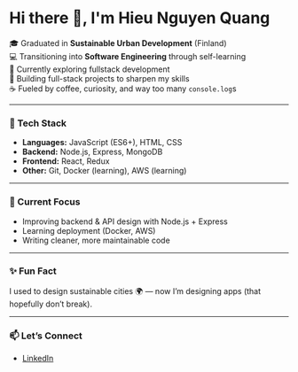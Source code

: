 # Hi there 👋, I'm Hieu Nguyen Quang 

🎓 Graduated in **Sustainable Urban Development** (Finland)  
💻 Transitioning into **Software Engineering** through self-learning  
🌱 Currently exploring fullstack development  
🚀 Building full-stack projects to sharpen my skills  
☕ Fueled by coffee, curiosity, and way too many `console.log`s  

---

### 🔧 Tech Stack  
- **Languages:** JavaScript (ES6+), HTML, CSS  
- **Backend:** Node.js, Express, MongoDB  
- **Frontend:** React, Redux  
- **Other:** Git, Docker (learning), AWS (learning)  

---

### 📌 Current Focus  
- Improving backend & API design with Node.js + Express  
- Learning deployment (Docker, AWS)  
- Writing cleaner, more maintainable code  

---

### ✨ Fun Fact  
I used to design sustainable cities 🌍 — now I’m designing apps (that hopefully don’t break).  

---

### 📫 Let’s Connect  
- [LinkedIn](https://www.linkedin.com/in/quang-hieu/)  

